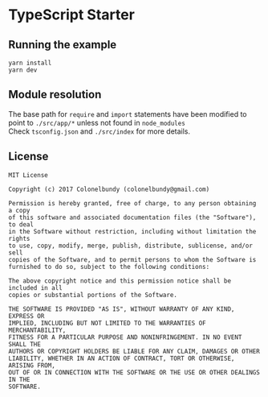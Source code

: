 # TypeScript Starter

## Running the example

```
yarn install
yarn dev
```

## Module resolution
The base path for ``` require ``` and ``` import ``` statements have been modified to point to ```./src/app/*``` unless not found in ```node_modules```   
Check ```tsconfig.json``` and ```./src/index``` for more details.

## License
```
MIT License

Copyright (c) 2017 Colonelbundy (colonelbundy@gmail.com)

Permission is hereby granted, free of charge, to any person obtaining a copy
of this software and associated documentation files (the "Software"), to deal
in the Software without restriction, including without limitation the rights
to use, copy, modify, merge, publish, distribute, sublicense, and/or sell
copies of the Software, and to permit persons to whom the Software is
furnished to do so, subject to the following conditions:

The above copyright notice and this permission notice shall be included in all
copies or substantial portions of the Software.

THE SOFTWARE IS PROVIDED "AS IS", WITHOUT WARRANTY OF ANY KIND, EXPRESS OR
IMPLIED, INCLUDING BUT NOT LIMITED TO THE WARRANTIES OF MERCHANTABILITY,
FITNESS FOR A PARTICULAR PURPOSE AND NONINFRINGEMENT. IN NO EVENT SHALL THE
AUTHORS OR COPYRIGHT HOLDERS BE LIABLE FOR ANY CLAIM, DAMAGES OR OTHER
LIABILITY, WHETHER IN AN ACTION OF CONTRACT, TORT OR OTHERWISE, ARISING FROM,
OUT OF OR IN CONNECTION WITH THE SOFTWARE OR THE USE OR OTHER DEALINGS IN THE
SOFTWARE.
```